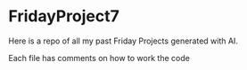 # FridayProject7
Here is a repo of all my past Friday Projects generated with AI.

Each file has comments on how to work the code